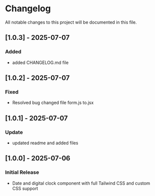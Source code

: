 # Changelog

All notable changes to this project will be documented in this file.

## [1.0.3] - 2025-07-07
### Added
- added CHANGELOG.md file

## [1.0.2] - 2025-07-07
### Fixed
- Resolved bug changed file form.js to.jsx

## [1.0.1] - 2025-07-07
### Update
- updated readme and added files

## [1.0.0] - 2025-07-06
### Initial Release
- Date and digital clock component with full Tailwind CSS and custom CSS support